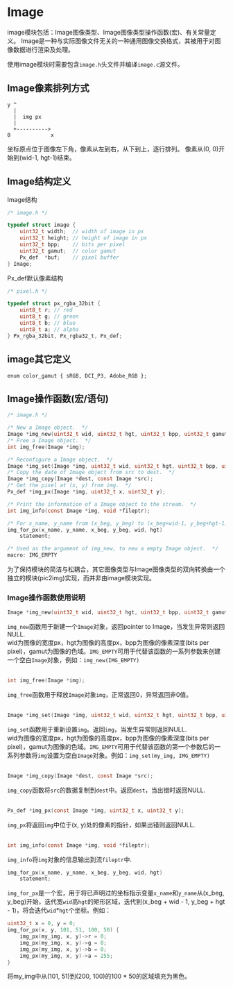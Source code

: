 # Image

image模块包括：Image图像类型、Image图像类型操作函数(宏)、有关常量定义。
Image是一种与实际图像文件无关的一种通用图像交换格式，其被用于对图像数据进行渲染及处理。  

使用image模块时需要包含`image.h`头文件并编译`image.c`源文件。

## Image像素排列方式
```
y ^ 
  |
  |  img px
  |
  +----------> 
0             x
```
坐标原点位于图像左下角，像素从左到右，从下到上，逐行排列。
像素从(0, 0)开始到(wid-1, hgt-1)结束。

## Image结构定义

Image结构
```c
/* image.h */

typedef struct image {
	uint32_t width;  // width of image in px
	uint32_t height; // height of image in px
	uint32_t bpp;    // bits per pixel
	uint32_t gamut;  // color gamut
	Px_def	*buf;    // pixel buffer
} Image;
```
Px_def默认像素结构
```c
/* pixel.h */

typedef struct px_rgba_32bit {
	uint8_t r; // red
	uint8_t g; // green
	uint8_t b; // blue
	uint8_t a; // alpha
} Px_rgba_32bit, Px_rgba32_t, Px_def;
```

## image其它定义

```
enum color_gamut { sRGB, DCI_P3, Adobe_RGB };
```

## Image操作函数(宏/语句)

```c
/* image.h */

/* New a Image object.  */
Image *img_new(uint32_t wid, uint32_t hgt, uint32_t bpp, uint32_t gamut);
/* Free a Image object.  */
int img_free(Image *img);

/* Reconfigure a Image object.  */
Image *img_set(Image *img, uint32_t wid, uint32_t hgt, uint32_t bpp, uint32_t gamut);
/* Copy the date of Image object from src to dest.  */
Image *img_copy(Image *dest, const Image *src);
/* Get the pixel at (x, y) from img.  */
Px_def *img_px(Image *img, uint32_t x, uint32_t y);

/* Print the information of a Image object to the stream.  */
int img_info(const Image *img, void *fileptr);

/* For x_name, y_name from (x_beg, y_beg) to (x_beg+wid-1, y_beg+hgt-1).  */
img_for_px(x_name, y_name, x_beg, y_beg, wid, hgt)
	statement;

/* Used as the argument of img_new, to new a empty Image object.  */
macro: IMG_EMPTY
```
为了保持模块的简洁与松耦合，其它图像类型与Image图像类型的双向转换由一个独立的模块(pic2img)实现，而并非由image模块实现。  

### Image操作函数使用说明

```c
Image *img_new(uint32_t wid, uint32_t hgt, uint32_t bpp, uint32_t gamut);
```
`img_new`函数用于新建一个`Image`对象，返回pointer to Image，当发生异常则返回NULL.  
wid为图像的宽度px，hgt为图像的高度px，bpp为图像的像素深度(bits per pixel)，gamut为图像的色域。`IMG_EMPTY`可用于代替该函数的一系列参数来创建一个空白`Image`对象，例如：`img_new(IMG_EMPTY)`  
<br>

```c
int img_free(Image *img);
```
`img_free`函数用于释放`Image`对象`img`，正常返回0，异常返回非0值。  
<br>

```c
Image *img_set(Image *img, uint32_t wid, uint32_t hgt, uint32_t bpp, uint32_t gamut);
```
`img_set`函数用于重新设置`img`。返回`img`，当发生异常则返回NULL.  
wid为图像的宽度px，hgt为图像的高度px，bpp为图像的像素深度(bits per pixel)，gamut为图像的色域。`IMG_EMPTY`可用于代替该函数的第一个参数后的一系列参数将`img`设置为空白`Image`对象。例如：`img_set(my_img, IMG_EMPTY)`  
<br>

```c
Image *img_copy(Image *dest, const Image *src);
```
`img_copy`函数将`src`的数据复制到`dest`中。返回`dest`，当出错时返回NULL.  
<br>

```c
Px_def *img_px(const Image *img, uint32_t x, uint32_t y);
```
`img_px`将返回`img`中位于(x, y)处的像素的指针，如果出错则返回NULL.  
<br>

```c
int img_info(const Image *img, void *fileptr);
```
`img_info`将`img`对象的信息输出到流`fileptr`中.
<br>

```c
img_for_px(x_name, y_name, x_beg, y_beg, wid, hgt)
	statement;
```
`img_for_px`是一个宏，用于将已声明过的坐标指示变量`x_name`和`y_name`从(x_beg, y_beg)开始，迭代宽`wid`高`hgt`的矩形区域，迭代到(x_beg + wid - 1, y_beg + hgt - 1)，将会迭代`wid`*`hgt`个坐标。例如：
```c
uint32_t x = 0, y = 0;
img_for_px(x, y, 101, 51, 100, 50) {
	img_px(my_img, x, y)->r = 0;
	img_px(my_img, x, y)->g = 0;
	img_px(my_img, x, y)->b = 0;
	img_px(my_img, x, y)->a = 255;
}
```
将my_img中从(101, 51)到(200, 100)的100 * 50的区域填充为黑色。